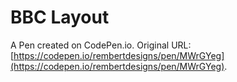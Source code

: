# BBC Layout

A Pen created on CodePen.io. Original URL: [https://codepen.io/rembertdesigns/pen/MWrGYeg](https://codepen.io/rembertdesigns/pen/MWrGYeg).

